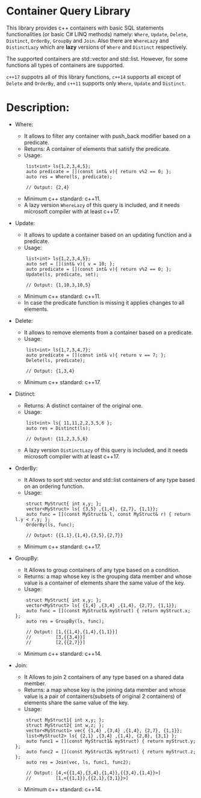 # Container Query Library
This library provides c++ containers with basic SQL statements functionalities (or basic C# LINQ methods) namely: `Where`, `Update`, `Delete`, `Distinct`, `OrderBy`, `GroupBy` and `Join`. Also there are `WhereLazy` and `DistinctLazy` which are **lazy** versions of `Where` and `Distinct` respectively. 

The supported containers are std::vector and std::list. However, for some functions all types of containers are supported.

`c++17` suppotrs all of this library functions, `c++14` supports all except of `Delete` and `OrderBy`, and `c++11` supports only `Where`, `Update` and `Distinct`.

# Description:
* Where:
	*  It allows to filter any container with push_back modifier based on a predicate. 
	*  Returns: A container of elements that satisfy the predicate.
	*  Usage:
  ```
	  list<int> ls{1,2,3,4,5};
	  auto predicate = [](const int& v){ return v%2 == 0; };
	  auto res = Where(ls, predicate); 
	  
	  // Output: {2,4}
  ```
	*  Minimum c++ standard: c++11.
	*  A lazy version `WhereLazy` of this query is included, and it needs microsoft compiler with at least c++17.

* Update:
	*  It allows to update a container based on an updating function and a predicate.
	*  Usage:
  ```
	  list<int> ls{1,2,3,4,5};
	  auto set = [](int& v){ v = 10; };
	  auto predicate = [](const int& v){ return v%2 == 0; };
	  Update(ls, predicate, set);
	  
	  // Output: {1,10,3,10,5}
  ```
	*  Minimum c++ standard: c++11.
	*  In case the predicate function is missing it applies changes to all elements.

* Delete:
	*  It allows to remove elements from a container based on a predicate.
	*  Usage:
  ```
	  list<int> ls{1,7,3,4,7};
	  auto predicate = [](const int& v){ return v == 7; };
	  Delete(ls, predicate);
	  
	  // Output: {1,3,4}
  ```
	*  Minimum c++ standard: c++17.
	
* Distinct:
	*  Returns: A distinct container of the original one.
	*  Usage:
  ```
	  list<int> ls{ 11,11,2,2,3,5,6 };
	  auto res = Distinct(ls);
	  
	  // Output: {11,2,3,5,6}
  ```
  	*  A lazy version `DistinctLazy` of this query is included, and it needs microsoft compiler with at least c++17.
  
* OrderBy:
	*  It Allows to sort std::vector and std::list containers of any type based on an ordering function.
	*  Usage:
  ```
	  struct MyStruct{ int x,y; };
	  vector<MyStruct> ls{ {3,5} ,{1,4}, {2,7}, {1,1}};
	  auto func = [](const MyStruct& l, const MyStruct& r) { return l.y < r.y; };
	  OrderBy(ls, func);
	  
	  // Output: {{1,1},{1,4},{3,5},{2,7}}
  ```
	*  Minimum c++ standard: c++17.
  
* GroupBy:
	*  It Allows to group containers of any type based on a condition.
  *  Returns: a map whose key is the grouping data member and whose value is a container of elements share the same value of the key.
	*  Usage:
  ```
	  struct MyStruct{ int x,y; };
	  vector<MyStruct> ls{ {1,4} ,{3,4} ,{1,4}, {2,7}, {1,1}};
	  auto func = [](const MyStruct& myStruct) { return myStruct.x; };
	  auto res = GroupBy(ls, func);
	  
	  // Output: [1,{{1,4},{1,4},{1,1}}]
	  //         [3,{{3,4}}]
	  //         [2,{{2,7}}]
  ```
	*  Minimum c++ standard: c++14.
  
* Join:
	*  It Allows to join 2 containers of any type based on a shared data member.
  *  Returns: a map whose key is the joining data member and whose value is a pair of containers(subsets of original 2 containers) of elements share the same value of the key.
	*  Usage:
  ```
	  struct MyStruct1{ int x,y; };
	  struct MyStruct2{ int w,z; };
	  vector<MyStruct1> vec{ {1,4} ,{3,4} ,{1,4}, {2,7}, {1,1}};
	  list<MyStruct2> ls{ {2,1} ,{3,4} ,{1,4}, {2,8}, {3,1} };
	  auto func1 = [](const MyStruct1& myStruct) { return myStruct.y; };
	  auto func2 = [](const MyStruct2& myStruct) { return myStruct.z; };
	  auto res = Join(vec, ls, func1, func2);
	  
	  // Output: [4,<{{1,4},{3,4},{1,4}},{{3,4},{1,4}}>]
	  //         [1,<{{1,1}},{{2,1},{3,1}}>]
  ```
	*  Minimum c++ standard: c++14.
  
  
